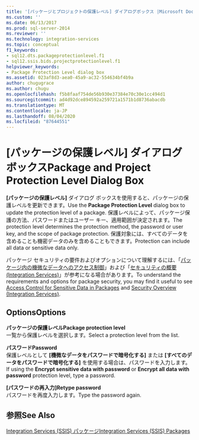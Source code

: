 ```yaml
---
title: '[パッケージとプロジェクトの保護レベル] ダイアログボックス |Microsoft Docs'
ms.custom: ''
ms.date: 06/13/2017
ms.prod: sql-server-2014
ms.reviewer: ''
ms.technology: integration-services
ms.topic: conceptual
f1_keywords:
- sql12.dts.packageprotectionlevel.f1
- sql12.ssis.bids.projectprotectionlevel.f1
helpviewer_keywords:
- Package Protection Level dialog box
ms.assetid: 023af8d3-aea0-45a9-ac32-554634bf4b9a
author: chugugrace
ms.author: chugu
ms.openlocfilehash: f5b8faaf754de56b930e37384e70c30e1cc494d1
ms.sourcegitcommit: ad4d92dce894592a259721a1571b1d8736abacdb
ms.translationtype: MT
ms.contentlocale: ja-JP
ms.lasthandoff: 08/04/2020
ms.locfileid: "87644551"
---
```

# <a name="package-and-project-protection-level-dialog-box"></a><span data-ttu-id="05ce1-102">[パッケージの保護レベル] ダイアログ ボックス</span><span class="sxs-lookup"><span data-stu-id="05ce1-102">Package and Project Protection Level Dialog Box</span></span>
  <span data-ttu-id="05ce1-103">**[パッケージの保護レベル]** ダイアログ ボックスを使用すると、パッケージの保護レベルを更新できます。</span><span class="sxs-lookup"><span data-stu-id="05ce1-103">Use the **Package Protection Level** dialog box to update the protection level of a package.</span></span> <span data-ttu-id="05ce1-104">保護レベルによって、パッケージ保護の方法、パスワードまたはユーザー キー、適用範囲が決定されます。</span><span class="sxs-lookup"><span data-stu-id="05ce1-104">The protection level determines the protection method, the password or user key, and the scope of package protection.</span></span> <span data-ttu-id="05ce1-105">保護対象には、すべてのデータを含めることも機密データのみを含めることもできます。</span><span class="sxs-lookup"><span data-stu-id="05ce1-105">Protection can include all data or sensitive data only.</span></span>  
  
 <span data-ttu-id="05ce1-106">パッケージ セキュリティの要件およびオプションについて理解するには、「[パッケージ内の機微なデータへのアクセス制御](security/access-control-for-sensitive-data-in-packages.md)」および「[セキュリティの概要 (Integration Services)](security/security-overview-integration-services.md)」が参考になる場合があります。</span><span class="sxs-lookup"><span data-stu-id="05ce1-106">To understand the requirements and options for package security, you may find it useful to see [Access Control for Sensitive Data in Packages](security/access-control-for-sensitive-data-in-packages.md) and [Security Overview &#40;Integration Services&#41;](security/security-overview-integration-services.md).</span></span>  
  
## <a name="options"></a><span data-ttu-id="05ce1-107">Options</span><span class="sxs-lookup"><span data-stu-id="05ce1-107">Options</span></span>  
 <span data-ttu-id="05ce1-108">**パッケージの保護レベル**</span><span class="sxs-lookup"><span data-stu-id="05ce1-108">**Package protection level**</span></span>  
 <span data-ttu-id="05ce1-109">一覧から保護レベルを選択します。</span><span class="sxs-lookup"><span data-stu-id="05ce1-109">Select a protection level from the list.</span></span>  
  
 <span data-ttu-id="05ce1-110">**パスワード**</span><span class="sxs-lookup"><span data-stu-id="05ce1-110">**Password**</span></span>  
 <span data-ttu-id="05ce1-111">保護レベルとして **[機微なデータをパスワードで暗号化する]** または **[すべてのデータをパスワードで暗号化する]** を使用する場合は、パスワードを入力します。</span><span class="sxs-lookup"><span data-stu-id="05ce1-111">If using the **Encrypt sensitive data with password** or **Encrypt all data with password** protection level, type a password.</span></span>  
  
 <span data-ttu-id="05ce1-112">**[パスワードの再入力]**</span><span class="sxs-lookup"><span data-stu-id="05ce1-112">**Retype password**</span></span>  
 <span data-ttu-id="05ce1-113">パスワードを再度入力します。</span><span class="sxs-lookup"><span data-stu-id="05ce1-113">Type the password again.</span></span>  
  
## <a name="see-also"></a><span data-ttu-id="05ce1-114">参照</span><span class="sxs-lookup"><span data-stu-id="05ce1-114">See Also</span></span>  
 [<span data-ttu-id="05ce1-115">Integration Services &#40;SSIS&#41; パッケージ</span><span class="sxs-lookup"><span data-stu-id="05ce1-115">Integration Services &#40;SSIS&#41; Packages</span></span>](../../2014/integration-services/integration-services-ssis-packages.md)  
  
  
